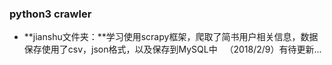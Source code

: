 ### python3 crawler 

- **jianshu文件夹：**学习使用scrapy框架，爬取了简书用户相关信息，数据保存使用了csv，json格式，以及保存到MySQL中  
（2018/2/9）有待更新...
